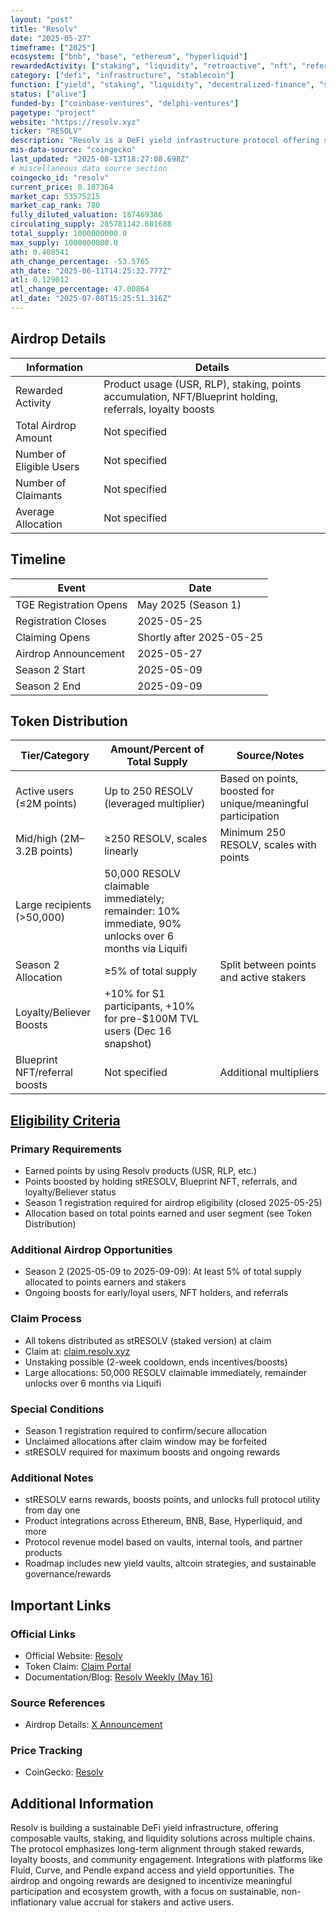 ```yaml
---
layout: "post"
title: "Resolv"
date: "2025-05-27"
timeframe: ["2025"]
ecosystem: ["bnb", "base", "ethereum", "hyperliquid"]
rewardedActivity: ["staking", "liquidity", "retroactive", "nft", "referral", "loyalty"]
category: ["defi", "infrastructure", "stablecoin"]
function: ["yield", "staking", "liquidity", "decentralized-finance", "stablecoin-protocol"]
status: ["alive"]
funded-by: ["coinbase-ventures", "delphi-ventures"]
pagetype: "project"
website: "https://resolv.xyz"
ticker: "RESOLV"
description: "Resolv is a DeFi yield infrastructure protocol offering sustainable, composable yield strategies and long-term staking rewards, with a focus on aligned participation and ecosystem integrations."
mis-data-source: "coingecko"
last_updated: "2025-08-13T18:27:08.698Z"
# miscellaneous data source section
coingecko_id: "resolv"
current_price: 0.187364
market_cap: 53575215
market_cap_rank: 780
fully_diluted_valuation: 187469386
circulating_supply: 285781142.681688
total_supply: 1000000000.0
max_supply: 1000000000.0
ath: 0.408541
ath_change_percentage: -53.5765
ath_date: "2025-06-11T14:25:32.777Z"
atl: 0.129012
atl_change_percentage: 47.00864
atl_date: "2025-07-08T15:25:51.316Z"
---
```


## Airdrop Details

| Information              | Details                                                                                                 |
| ------------------------ | ------------------------------------------------------------------------------------------------------- |
| Rewarded Activity        | Product usage (USR, RLP), staking, points accumulation, NFT/Blueprint holding, referrals, loyalty boosts|
| Total Airdrop Amount     | Not specified                                                                                           |
| Number of Eligible Users | Not specified                                                                                           |
| Number of Claimants      | Not specified                                                                                           |
| Average Allocation       | Not specified                                                                                           |

## Timeline

| Event                    | Date                        |
| ------------------------ | --------------------------- |
| TGE Registration Opens   | May 2025 (Season 1)         |
| Registration Closes      | 2025-05-25                  |
| Claiming Opens           | Shortly after 2025-05-25    |
| Airdrop Announcement     | 2025-05-27                  |
| Season 2 Start           | 2025-05-09                  |
| Season 2 End             | 2025-09-09                  |

## Token Distribution

| Tier/Category                | Amount/Percent of Total Supply | Source/Notes                                                                                  |
| ---------------------------- | ----------------------------- | --------------------------------------------------------------------------------------------- |
| Active users (≤2M points)    | Up to 250 RESOLV (leveraged multiplier) | Based on points, boosted for unique/meaningful participation                                  |
| Mid/high (2M–3.2B points)    | ≥250 RESOLV, scales linearly  | Minimum 250 RESOLV, scales with points                                                        |
| Large recipients (>50,000)   | 50,000 RESOLV claimable immediately; remainder: 10% immediate, 90% unlocks over 6 months via Liquifi |
| Season 2 Allocation          | ≥5% of total supply           | Split between points and active stakers                                                        |
| Loyalty/Believer Boosts      | +10% for S1 participants, +10% for pre-$100M TVL users (Dec 16 snapshot)                            |
| Blueprint NFT/referral boosts| Not specified                 | Additional multipliers                                                                        |

## [Eligibility Criteria](https://x.com/ResolvCore/status/1927351294580154840)

### Primary Requirements

- Earned points by using Resolv products (USR, RLP, etc.)
- Points boosted by holding stRESOLV, Blueprint NFT, referrals, and loyalty/Believer status
- Season 1 registration required for airdrop eligibility (closed 2025-05-25)
- Allocation based on total points earned and user segment (see Token Distribution)

### Additional Airdrop Opportunities

- Season 2 (2025-05-09 to 2025-09-09): At least 5% of total supply allocated to points earners and stakers
- Ongoing boosts for early/loyal users, NFT holders, and referrals

### Claim Process

- All tokens distributed as stRESOLV (staked version) at claim
- Claim at: [claim.resolv.xyz](https://claim.resolv.xyz)
- Unstaking possible (2-week cooldown, ends incentives/boosts)
- Large allocations: 50,000 RESOLV claimable immediately, remainder unlocks over 6 months via Liquifi

### Special Conditions

- Season 1 registration required to confirm/secure allocation
- Unclaimed allocations after claim window may be forfeited
- stRESOLV required for maximum boosts and ongoing rewards

### Additional Notes

- stRESOLV earns rewards, boosts points, and unlocks full protocol utility from day one
- Product integrations across Ethereum, BNB, Base, Hyperliquid, and more
- Protocol revenue model based on vaults, internal tools, and partner products
- Roadmap includes new yield vaults, altcoin strategies, and sustainable governance/rewards

## Important Links

### Official Links

- Official Website: [Resolv](https://resolv.xyz)
- Token Claim: [Claim Portal](https://claim.resolv.xyz)
- Documentation/Blog: [Resolv Weekly (May 16)](https://resolvlabs.substack.com/p/resolv-weekly-may-16)

### Source References

- Airdrop Details: [X Announcement](https://x.com/ResolvCore/status/1927351294580154840)

### Price Tracking

- CoinGecko: [Resolv](https://www.coingecko.com/en/coins/resolv)

## Additional Information

Resolv is building a sustainable DeFi yield infrastructure, offering composable vaults, staking, and liquidity solutions across multiple chains. The protocol emphasizes long-term alignment through staked rewards, loyalty boosts, and community engagement. Integrations with platforms like Fluid, Curve, and Pendle expand access and yield opportunities. The airdrop and ongoing rewards are designed to incentivize meaningful participation and ecosystem growth, with a focus on sustainable, non-inflationary value accrual for stakers and active users.